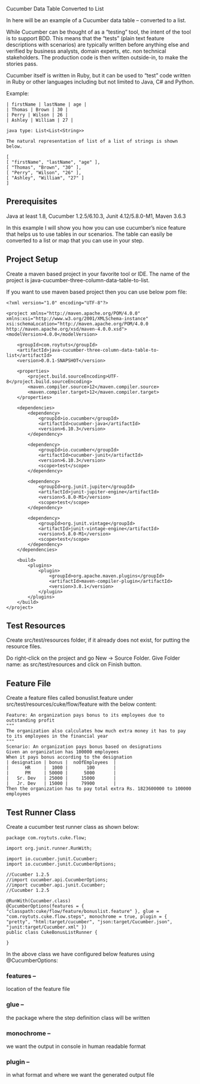 Cucumber Data Table Converted to List 



In here will be an example of a Cucumber data table – converted to a list. 

While Cucumber can be thought of as a “testing” tool, the intent of the tool is to support BDD. This means that the “tests” (plain text feature descriptions with scenarios) are typically written before anything else and verified by business analysts, domain experts, etc. non technical stakeholders. The production code is then written outside-in, to make the stories pass.

Cucumber itself is written in Ruby, but it can be used to “test” code written in Ruby or other languages including but not limited to Java, C# and Python.

Example:
```
| firstName | lastName | age |
| Thomas | Brown | 30 |
| Perry | Wilson | 26 |
| Ashley | William | 27 |

java type: List<List<String>>

The natural representation of list of a list of strings is shown below.

[
[ "firstName", "lastName", "age" ],
[ "Thomas", "Brown", "30" ],
[ "Perry", "Wilson", "26" ],
[ "Ashley", "William", "27" ]
]
```

## Prerequisites
Java at least 1.8, Cucumber 1.2.5/6.10.3, Junit 4.12/5.8.0-M1, Maven 3.6.3

In this example I will show you how you can use cucumber’s nice feature that helps us to use tables in our scenarios. The table can easily be converted to a list or map that you can use in your step.

## Project Setup
Create a maven based project in your favorite tool or IDE. The name of the project is java-cucumber-three-column-data-table-to-list.

If you want to use maven based project then you can use below pom file:


```
<?xml version="1.0" encoding="UTF-8"?>

<project xmlns="http://maven.apache.org/POM/4.0.0"
xmlns:xsi="http://www.w3.org/2001/XMLSchema-instance"
xsi:schemaLocation="http://maven.apache.org/POM/4.0.0 http://maven.apache.org/xsd/maven-4.0.0.xsd">
<modelVersion>4.0.0</modelVersion>

	<groupId>com.roytuts</groupId>
	<artifactId>java-cucumber-three-column-data-table-to-list</artifactId>
	<version>0.0.1-SNAPSHOT</version>

	<properties>
		<project.build.sourceEncoding>UTF-8</project.build.sourceEncoding>
		<maven.compiler.source>12</maven.compiler.source>
		<maven.compiler.target>12</maven.compiler.target>
	</properties>

	<dependencies>
		<dependency>
			<groupId>io.cucumber</groupId>
			<artifactId>cucumber-java</artifactId>
			<version>6.10.3</version>
		</dependency>

		<dependency>
			<groupId>io.cucumber</groupId>
			<artifactId>cucumber-junit</artifactId>
			<version>6.10.3</version>
			<scope>test</scope>
		</dependency>

		<dependency>
			<groupId>org.junit.jupiter</groupId>
			<artifactId>junit-jupiter-engine</artifactId>
			<version>5.8.0-M1</version>
			<scope>test</scope>
		</dependency>

		<dependency>
			<groupId>org.junit.vintage</groupId>
			<artifactId>junit-vintage-engine</artifactId>
			<version>5.8.0-M1</version>
			<scope>test</scope>
		</dependency>
	</dependencies>

	<build>
		<plugins>
			<plugin>
				<groupId>org.apache.maven.plugins</groupId>
				<artifactId>maven-compiler-plugin</artifactId>
				<version>3.8.1</version>
			</plugin>
		</plugins>
	</build>
</project>
```

## Test Resources
Create src/test/resources folder, if it already does not exist, for putting the resource files.

Do right-click on the project and go New -> Source Folder. Give Folder name: as src/test/resources and click on Finish button.

## Feature File
Create a feature files called bonuslist.feature under src/test/resources/cuke/flow/feature with the below content:

```
Feature: An organization pays bonus to its employees due to outstanding profit
"""
The organization also calculates how much extra money it has to pay
to its employees in the financial year
"""
Scenario: An organization pays bonus based on designations
Given an organization has 100000 employees
When it pays bonus according to the designation
| designation | bonus |  noOfEmployees  |
|      HR     |  1000 |       100       |
|      PM     | 50000 |      5000       |
|   Sr. Dev   | 25000 |     15000       |
|   Jr. Dev   | 15000 |     79900       |
Then the organization has to pay total extra Rs. 1823600000 to 100000 employees
```

## Test Runner Class
Create a cucumber test runner class as shown below:

```
package com.roytuts.cuke.flow;

import org.junit.runner.RunWith;

import io.cucumber.junit.Cucumber;
import io.cucumber.junit.CucumberOptions;

//Cucumber 1.2.5
//import cucumber.api.CucumberOptions;
//import cucumber.api.junit.Cucumber;
//Cucumber 1.2.5

@RunWith(Cucumber.class)
@CucumberOptions(features = {
"classpath:cuke/flow/feature/bonuslist.feature" }, glue = "com.roytuts.cuke.flow.steps", monochrome = true, plugin = {
"pretty", "html:target/cucumber", "json:target/Cucumber.json", "junit:target/Cucumber.xml" })
public class CukeBonusListRunner {

}
```

In the above class we have configured below features using @CucumberOptions:

### features – 
location of the feature file
### glue – 
the package where the step definition class will be written
### monochrome – 
we want the output in console in human readable format
### plugin – 
in what format and where we want the generated output file
